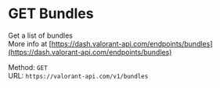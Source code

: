 <!-- This file is automatically generated! Do not edit it directly! See https://github.com/techchrism/valorant-api-docs/blob/trunk/contributing.md for more information. -->

# GET Bundles

Get a list of bundles  
More info at [https://dash.valorant-api.com/endpoints/bundles](https://dash.valorant-api.com/endpoints/bundles)  


Method: `GET`  
URL: `https://valorant-api.com/v1/bundles`  

